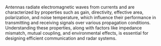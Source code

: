 Antennas radiate electromagnetic waves from currents and are characterized by properties such as gain, directivity, effective area, polarization, and noise temperature, which influence their performance in transmitting and receiving signals over various propagation conditions. Understanding these properties, along with factors like impedance mismatch, mutual coupling, and environmental effects, is essential for designing efficient communication and radar systems.
